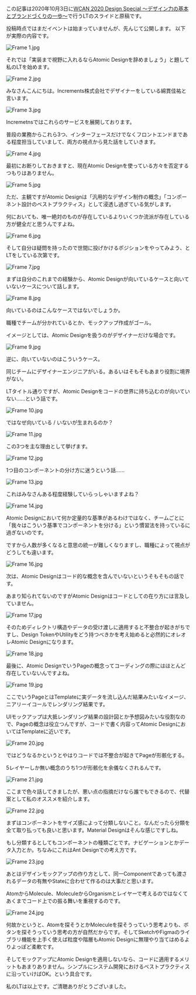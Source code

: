 <!--
title:   [LTスライド&原稿]実装まで視野に入れるならAtomic Designを辞めましょう
tags:    AtomicDesign,Design,LT,デザイン
id:      d14fa682bf54069bfb70
private: false
-->
この記事は2020年10月3日に[WCAN 2020 Design Special 〜デザイン力の基本とブランドづくりの一歩〜](https://wcan.jp/event/wcan2020_design.html)で行うLTのスライドと原稿です。

投稿時点ではまだイベントは始まっていませんが、先んじて公開します。
以下が実際の内容です。

![Frame 1.jpg](https://qiita-image-store.s3.ap-northeast-1.amazonaws.com/0/214677/307cc5d7-99a7-25ad-8984-5118f89df9be.jpeg)

それでは「実装まで視野に入れるならAtomic Designを辞めましょう」と題して私のLTを始めます。

![Frame 2.jpg](https://qiita-image-store.s3.ap-northeast-1.amazonaws.com/0/214677/2805c4ce-9d10-55f8-01c9-e700d2dcab0a.jpeg)

みなさんこんにちは。Increments株式会社でデザイナーをしている綿貫佳祐と言います。

![Frame 3.jpg](https://qiita-image-store.s3.ap-northeast-1.amazonaws.com/0/214677/90ceb491-2085-5f05-00e4-6259352ffc18.jpeg)

Incremetnsではこれらのサービスを展開しております。

普段の業務からこれら3つ、インターフェースだけでなくフロントエンドまである程度担当していまして、両方の視点から見た話をしていきます。

![Frame 4.jpg](https://qiita-image-store.s3.ap-northeast-1.amazonaws.com/0/214677/805bf573-2fb8-0f75-515c-0358eb9a0244.jpeg)

最初にお断りしておきますと、現在Atomic Designを使っている方々を否定するつもりはありません。

![Frame 5.jpg](https://qiita-image-store.s3.ap-northeast-1.amazonaws.com/0/214677/ae4ca412-04c7-0a8d-fc8c-e07bdfb741da.jpeg)

ただ、主観ですがAtomic Designは「汎用的なデザイン制作の概念」「コンポーネント設計のベストプラクティス」として浸透し過ぎている気がします。

何においても、唯一絶対のものが存在しているよりいくつか流派が存在している方が健全だと思うんですよね。

![Frame 6.jpg](https://qiita-image-store.s3.ap-northeast-1.amazonaws.com/0/214677/669766a7-b8e7-c5ca-c449-a8114682c70e.jpeg)

そして自分は疑問を持ったので世間に投げかけるポジションをやってみよう、とLTをしている次第です。

![Frame 7.jpg](https://qiita-image-store.s3.ap-northeast-1.amazonaws.com/0/214677/5259b3e6-38d9-fea7-31b9-0005ba7d3c99.jpeg)

まずは自分のこれまでの経験から、Atomic Designが向いているケースと向いていないケースについて話します。

![Frame 8.jpg](https://qiita-image-store.s3.ap-northeast-1.amazonaws.com/0/214677/e9b52d95-1503-2174-2506-64483b99fb82.jpeg)

向いているのはこんなケースではないでしょうか。

職種でチームが分かれているとか、モックアップ作成がゴール。

イメージとしては、Atomic Designを扱うのがデザイナーだけな場合です。

![Frame 9.jpg](https://qiita-image-store.s3.ap-northeast-1.amazonaws.com/0/214677/667a9084-5d3a-d56c-2dc6-af9640c98656.jpeg)

逆に、向いていないのはこういうケース。

同じチームにデザイナーエンジニアがいる。あるいはそもそもあまり役割に境界がない。

LTタイトル通りですが、Atomic Designをコードの世界に持ち込むのが向いていない……という話です。

![Frame 10.jpg](https://qiita-image-store.s3.ap-northeast-1.amazonaws.com/0/214677/6b1eaa45-4612-3771-b874-5e13ca9be4b2.jpeg)

ではなぜ向いている / いないが生まれるのか？

![Frame 11.jpg](https://qiita-image-store.s3.ap-northeast-1.amazonaws.com/0/214677/65773aa5-c363-e541-b99d-576e742587f9.jpeg)

この3つを主な理由として挙げます。

![Frame 12.jpg](https://qiita-image-store.s3.ap-northeast-1.amazonaws.com/0/214677/0ca8000b-15aa-cec8-d4f2-57e9beb7a3ee.jpeg)

1つ目のコンポーネントの分け方に迷うという話……

![Frame 13.jpg](https://qiita-image-store.s3.ap-northeast-1.amazonaws.com/0/214677/fd9d9375-cdc6-9150-3d84-82c040fb22a6.jpeg)

これはみなさんある程度経験していらっしゃいますよね？

![Frame 14.jpg](https://qiita-image-store.s3.ap-northeast-1.amazonaws.com/0/214677/a8b7e933-3e0b-02cf-4c0e-9c5e3c835aea.jpeg)

Atomic Designにおいて何か定量的な基準があるわけではなく、チームごとに「我々はこういう基準でコンポーネントを分ける」という慣習法を持っているに過ぎないのです。

ですから人数が多くなると意思の統一が難しくなりますし、職種によって視点がどうしても違います。

![Frame 16.jpg](https://qiita-image-store.s3.ap-northeast-1.amazonaws.com/0/214677/d59e2cf7-b5a4-918c-c1d0-bd3e7005718b.jpeg)

次は、Atomic Designはコード的な概念を含んでいないというそもそもの話です。

あまり知られてないのですがAtomic Designはコードとしての在り方には言及していません。

![Frame 17.jpg](https://qiita-image-store.s3.ap-northeast-1.amazonaws.com/0/214677/cce6e6ba-2d97-a3e0-b4d6-653d8bb2e433.jpeg)

そのためディレクトリ構造やデータの受け渡しに適用すると不整合が起きがちですし、Design TokenやUtilityをどう持つべきかを考え始めると必然的にオレオレAtomic Designになります。

![Frame 18.jpg](https://qiita-image-store.s3.ap-northeast-1.amazonaws.com/0/214677/0c89f619-a68c-704c-9f54-3ff8f2e5bd78.jpeg)

最後に、Atomic DesignでいうPageの概念ってコーディングの際にはほとんど存在していないんですよね。

![Frame 19.jpg](https://qiita-image-store.s3.ap-northeast-1.amazonaws.com/0/214677/7af06023-53f1-6e9a-ecce-513d4a84ff53.jpeg)

ここでいうPageとはTemplateに実データを流し込んだ結果みたいなイメージ、ニアリーイコールでレンダリング結果です。

UIモックアップは大抵レンダリング結果の設計図とか予想図みたいな役割なので、Pageの概念は役立つんですが、コードで書く内容ってAtomic DesignにおいてはTemplateに近いです。

![Frame 20.jpg](https://qiita-image-store.s3.ap-northeast-1.amazonaws.com/0/214677/52f70994-f201-a9dc-6145-485aff5f3448.jpeg)

ではどうなるかというとやはりコードでは不整合が起きてPageが形骸化する。

5レイヤーしか無い概念のうち1つが形骸化を余儀なくされるんです。

![Frame 21.jpg](https://qiita-image-store.s3.ap-northeast-1.amazonaws.com/0/214677/57fd0021-7a6c-879a-2973-e87535354c7c.jpeg)

ここまで色々話してきましたが、悪い点の指摘だけなら誰でもできるので、代替案として私のオススメを紹介します。

![Frame 22.jpg](https://qiita-image-store.s3.ap-northeast-1.amazonaws.com/0/214677/f58df655-1ff7-c5ff-48d2-1b72f1849566.jpeg)

まずはコンポーネントをサイズ感によって分類しないこと。なんだったら分類を全て取り払っても良いと思います。Material Designはそんな感じですしね。

もし分類するとしてもコンポーネントの種類ごとです。ナビゲーションとかデータ入力とか。ちなみにこれはAnt Designでの考え方です。

![Frame 23.jpg](https://qiita-image-store.s3.ap-northeast-1.amazonaws.com/0/214677/9a5f6238-03e3-b4f4-c053-f6bacdbabc95.jpeg)

あとはデザインモックアップの作り方として、同一Componentであっても渡されるデータの有無やStateに合わせて作るのは大事だと思います。

AtomからMolecule、MoleculeからOrganismとレイヤーで考えるのではなくてあくまでコード上での振る舞いを重視するのです。

![Frame 24.jpg](https://qiita-image-store.s3.ap-northeast-1.amazonaws.com/0/214677/c43ab8dc-dc64-b748-5983-732c39a78a7e.jpeg)

何故かというと、Atomを探そうとかMoleculeを探そうっていう思考よりも、ボタンを探そうっていう思考の方が自然だからです。そしてSketchやFigmaのライブラリ機能を上手く使えば粒度や階層もAtomic Designに無理やり当てはめるよりよっぽど柔軟です。

そしてモックアップにAtomic Designを適用しないなら、コードに適用するメリットもあまりありません。シンプルにシステム開発におけるベストプラクティスに沿っていけばOK。という具合です。

私のLTは以上です。ご清聴ありがとうございました。